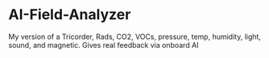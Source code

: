 # AI-Field-Analyzer
My version of a Tricorder, Rads, CO2, VOCs, pressure, temp, humidity, light, sound, and magnetic. Gives real feedback via onboard AI
